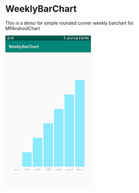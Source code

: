 # WeeklyBarChart
This is a demo for simple rounded corner weekly barchart for MPAndroidChart

<img align="left" src="Screenshot_20190902-165056.png">
